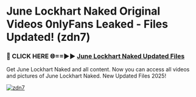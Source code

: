 # June Lockhart Naked Original Videos 0nlyFans Leaked - Files Updated! (zdn7)

<h3>🔴 CLICK HERE 🌐==►► <a href="https://tinyurl.com/yckcrads" rel="nofollow">June Lockhart Naked Updated Files</a></h3>

Get June Lockhart Naked and all content. Now you can access all videos and pictures of June Lockhart Naked. New Updated Files 2025!

[![zdn7](https://i.imgur.com/hpKpOFt.gif)](https://tinyurl.com/yckcrads)
